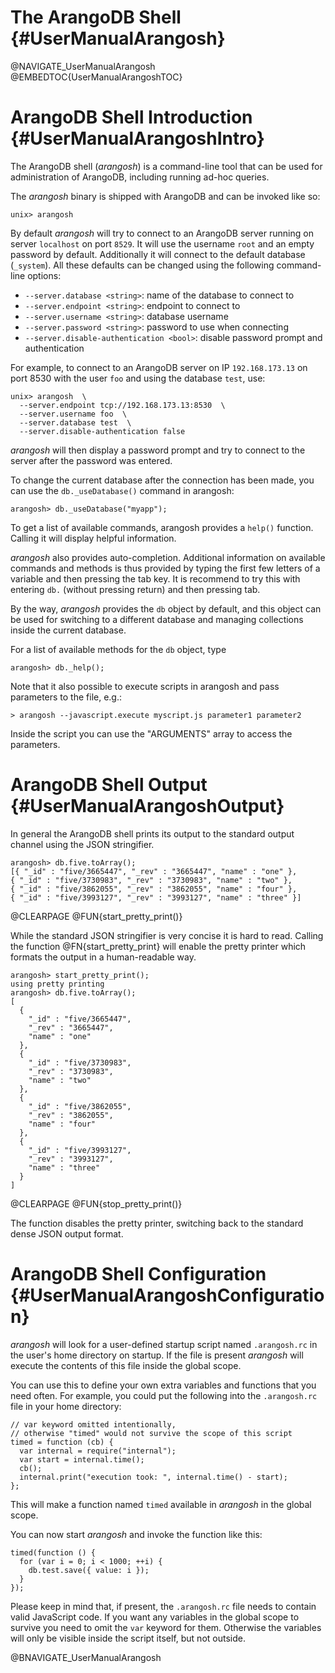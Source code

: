 The ArangoDB Shell {#UserManualArangosh}
========================================

@NAVIGATE_UserManualArangosh
@EMBEDTOC{UserManualArangoshTOC}

ArangoDB Shell Introduction {#UserManualArangoshIntro}
======================================================

The ArangoDB shell (_arangosh_) is a command-line tool that can be used for
administration of ArangoDB, including running ad-hoc queries.

The _arangosh_ binary is shipped with ArangoDB and can be invoked like so:

    unix> arangosh
    
By default _arangosh_ will try to connect to an ArangoDB server running on
server `localhost` on port `8529`. It will use the username `root` and an
empty password by default. Additionally it will connect to the default database
(`_system`). All these defaults can be changed using the following 
command-line options:

- `--server.database <string>`: name of the database to connect to
- `--server.endpoint <string>`: endpoint to connect to
- `--server.username <string>`: database username
- `--server.password <string>`: password to use when connecting 
- `--server.disable-authentication <bool>`: disable password prompt and authentication

For example, to connect to an ArangoDB server on IP `192.168.173.13` on port
8530 with the user `foo` and using the database `test`, use:

    unix> arangosh  \
      --server.endpoint tcp://192.168.173.13:8530  \
      --server.username foo  \
      --server.database test  \
      --server.disable-authentication false

_arangosh_ will then display a password prompt and try to connect to the 
server after the password was entered.

To change the current database after the connection has been made, you
can use the `db._useDatabase()` command in arangosh:

    arangosh> db._useDatabase("myapp");

To get a list of available commands, arangosh provides a `help()` function.
Calling it will display helpful information.

_arangosh_ also provides auto-completion. Additional information on available 
commands and methods is thus provided by typing the first few letters of a
variable and then pressing the tab key. It is recommend to try this with entering
`db.` (without pressing return) and then pressing tab.

By the way, _arangosh_ provides the `db` object by default, and this object can
be used for switching to a different database and managing collections inside the
current database.

For a list of available methods for the `db` object, type 
    
    arangosh> db._help(); 

Note that it also possible to execute scripts in arangosh and pass parameters 
to the file, e.g.:

	> arangosh --javascript.execute myscript.js parameter1 parameter2

Inside the script you can use the "ARGUMENTS" array to access the parameters. 
 
ArangoDB Shell Output {#UserManualArangoshOutput}
=================================================

In general the ArangoDB shell prints its output to the standard output channel
using the JSON stringifier.

    arangosh> db.five.toArray();
    [{ "_id" : "five/3665447", "_rev" : "3665447", "name" : "one" }, 
    { "_id" : "five/3730983", "_rev" : "3730983", "name" : "two" }, 
    { "_id" : "five/3862055", "_rev" : "3862055", "name" : "four" }, 
    { "_id" : "five/3993127", "_rev" : "3993127", "name" : "three" }]

@CLEARPAGE
@FUN{start_pretty_print()}

While the standard JSON stringifier is very concise it is hard to read. Calling
the function @FN{start_pretty_print} will enable the pretty printer which
formats the output in a human-readable way.

    arangosh> start_pretty_print();
    using pretty printing
    arangosh> db.five.toArray();
    [
      { 
        "_id" : "five/3665447", 
        "_rev" : "3665447", 
        "name" : "one"
      }, 
      { 
        "_id" : "five/3730983", 
        "_rev" : "3730983", 
        "name" : "two"
      }, 
      { 
        "_id" : "five/3862055", 
        "_rev" : "3862055", 
        "name" : "four"
      }, 
      { 
        "_id" : "five/3993127", 
        "_rev" : "3993127", 
        "name" : "three"
      }
    ]

@CLEARPAGE
@FUN{stop_pretty_print()}

The function disables the pretty printer, switching back to the standard dense
JSON output format.

ArangoDB Shell Configuration {#UserManualArangoshConfiguration}
===============================================================

_arangosh_ will look for a user-defined startup script named `.arangosh.rc` in the
user's home directory on startup. If the file is present _arangosh_ will execute
the contents of this file inside the global scope.

You can use this to define your own extra variables and functions that you need often.
For example, you could put the following into the `.arangosh.rc` file in your home
directory:

    // var keyword omitted intentionally,
    // otherwise "timed" would not survive the scope of this script
    timed = function (cb) {
      var internal = require("internal");
      var start = internal.time();
      cb();
      internal.print("execution took: ", internal.time() - start);
    };

This will make a function named `timed` available in _arangosh_ in the global scope.

You can now start _arangosh_ and invoke the function like this:

    timed(function () { 
      for (var i = 0; i < 1000; ++i) {
        db.test.save({ value: i }); 
      }
    });

Please keep in mind that, if present, the `.arangosh.rc` file needs to contain valid
JavaScript code. If you want any variables in the global scope to survive you need to
omit the `var` keyword for them. Otherwise the variables will only be visible inside
the script itself, but not outside.

@BNAVIGATE_UserManualArangosh

